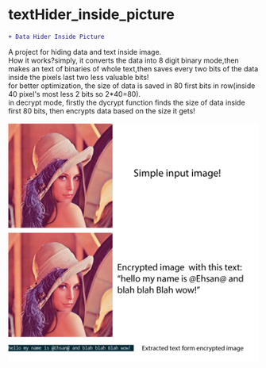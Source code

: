 # textHider_inside_picture
```diff
+ Data Hider Inside Picture
```
A project for hiding data and text inside image.</br>
How it works?simply, it converts the data into 8 digit binary mode,then makes an text of binaries of whole text,then saves every two bits of the data inside the pixels last two less valuable bits!</br>
for better optimization, the size of data is saved in 80 first bits in row(inside 40 pixel's most less 2 bits so 2*40=80).</br>
in decrypt mode, firstly the dycrypt function finds the size of data inside first 80 bits, then encrypts data based on the size it gets!
</br></br>
![](result.jpg)
